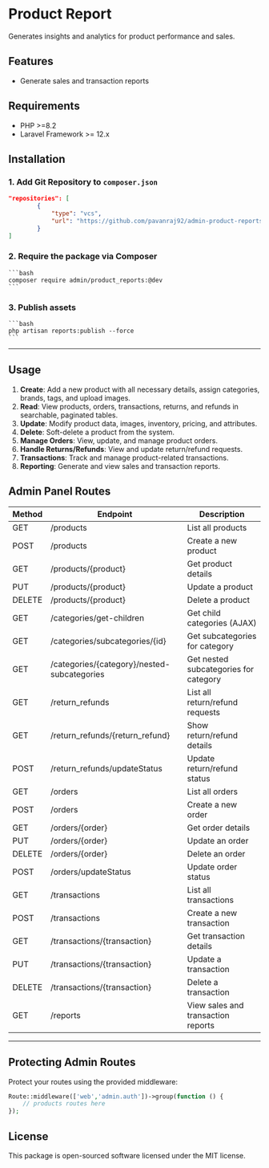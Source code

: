 # Product Report

Generates insights and analytics for product performance and sales.

## Features

- Generate sales and transaction reports

## Requirements

- PHP >=8.2
- Laravel Framework >= 12.x

## Installation

### 1. Add Git Repository to `composer.json`

```json
"repositories": [
        {
            "type": "vcs",
            "url": "https://github.com/pavanraj92/admin-product-reports.git"
        }
]
```

### 2. Require the package via Composer
    ```bash
    composer require admin/product_reports:@dev
    ```

### 3. Publish assets
    ```bash
    php artisan reports:publish --force
    ```
---


## Usage

1. **Create**: Add a new product with all necessary details, assign categories, brands, tags, and upload images.
2. **Read**: View products, orders, transactions, returns, and refunds in searchable, paginated tables.
3. **Update**: Modify product data, images, inventory, pricing, and attributes.
4. **Delete**: Soft-delete a product from the system.
5. **Manage Orders**: View, update, and manage product orders.
6. **Handle Returns/Refunds**: View and update return/refund requests.
7. **Transactions**: Track and manage product-related transactions.
8. **Reporting**: Generate and view sales and transaction reports.

## Admin Panel Routes

| Method | Endpoint                                 | Description                              |
| ------ | ---------------------------------------- | ---------------------------------------- |
| GET    | /products                                | List all products                        |
| POST   | /products                                | Create a new product                     |
| GET    | /products/{product}                      | Get product details                      |
| PUT    | /products/{product}                      | Update a product                         |
| DELETE | /products/{product}                      | Delete a product                         |
| GET    | /categories/get-children                 | Get child categories (AJAX)              |
| GET    | /categories/subcategories/{id}           | Get subcategories for category           |
| GET    | /categories/{category}/nested-subcategories | Get nested subcategories for category    |
| GET    | /return_refunds                          | List all return/refund requests          |
| GET    | /return_refunds/{return_refund}          | Show return/refund details               |
| POST   | /return_refunds/updateStatus             | Update return/refund status              |
| GET    | /orders                                  | List all orders                          |
| POST   | /orders                                  | Create a new order                       |
| GET    | /orders/{order}                          | Get order details                        |
| PUT    | /orders/{order}                          | Update an order                          |
| DELETE | /orders/{order}                          | Delete an order                          |
| POST   | /orders/updateStatus                     | Update order status                      |
| GET    | /transactions                            | List all transactions                    |
| POST   | /transactions                            | Create a new transaction                 |
| GET    | /transactions/{transaction}              | Get transaction details                  |
| PUT    | /transactions/{transaction}              | Update a transaction                     |
| DELETE | /transactions/{transaction}              | Delete a transaction                     |
| GET    | /reports                                 | View sales and transaction reports       |

---

## Protecting Admin Routes

Protect your routes using the provided middleware:

```php
Route::middleware(['web','admin.auth'])->group(function () {
    // products routes here
});
```

## License

This package is open-sourced software licensed under the MIT license.
